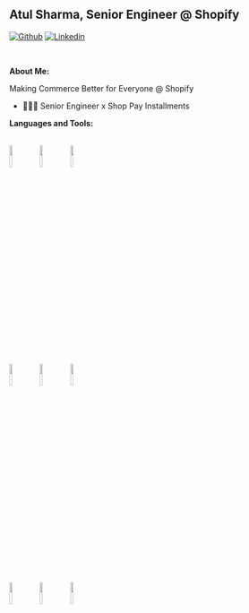 <!-- Your title -->
## Atul Sharma, Senior Engineer @ Shopify

<!-- Your badges
You can use the website to generate badges: https://shields.io/
-->

[![Github](https://img.shields.io/badge/-Github-000?style=flat&logo=Github&logoColor=white)](https://github.com/atulify)
[![Linkedin](https://img.shields.io/badge/-LinkedIn-blue?style=flat&logo=Linkedin&logoColor=white)](https://www.linkedin.com/in/atulcshar/)

&nbsp;

<!-- Talking about you -->
**About Me:**

Making Commerce Better for Everyone @ Shopify

- 👨🏽‍💻 Senior Engineer x Shop Pay Installments

**Languages and Tools:** 

<!-- Your github readme stats
You can use this api: https://github.com/anuraghazra/github-readme-stats
-->
<p>
  <br />
  <code><img width="10%" src="https://rubyonrails.org/images/rails-logo.svg"></code>  
  <code><img width="10%" src="https://www.vectorlogo.zone/logos/google_cloud/google_cloud-ar21.svg"></code>
  <code><img width="10%" src="https://www.vectorlogo.zone/logos/mysql/mysql-ar21.svg"></code>
  <br />
  <code><img width="10%" src="https://www.vectorlogo.zone/logos/java/java-ar21.svg"></code>
  <code><img width="10%" src="https://www.vectorlogo.zone/logos/springio/springio-ar21.svg"></code>
  <code><img width="10%" src="https://www.vectorlogo.zone/logos/amazon_aws/amazon_aws-ar21.svg"></code>
  <br />
  <code><img width="10%" src="https://www.vectorlogo.zone/logos/git-scm/git-scm-ar21.svg"></code>
  <code><img width="10%" src="https://www.vectorlogo.zone/logos/circleci/circleci-ar21.svg"></code>
  <code><img width="10%" src="https://www.vectorlogo.zone/logos/json/json-ar21.svg"></code>
  <br />
</p>
